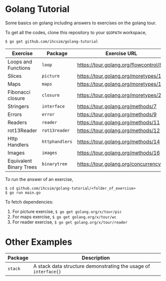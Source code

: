 Golang Tutorial
===============

Some basics on golang including answers to exercises on the golang tour.

To get all the codes, clone this repository to your `$GOPATH` workspace,

```
$ go get github.com/ihcsim/golang-tutorial
```

Exercise | Package | Exercise URL
-------- | ------- | ------------
Loops and Functions | `loop` | https://tour.golang.org/flowcontrol/8
Slices | `picture` | https://tour.golang.org/moretypes/14
Maps | `maps` | https://tour.golang.org/moretypes/19
Fibonacci closure | `closure` | https://tour.golang.org/moretypes/22
Stringers | `interface` | https://tour.golang.org/methods/7
Errors | `error` | https://tour.golang.org/methods/9
Readers | `reader` | https://tour.golang.org/methods/11
rot13Reader | `rot13reader` | https://tour.golang.org/methods/12
Http Handlers | `httphandlers` | https://tour.golang.org/methods/14
Images | `images` | https://tour.golang.org/methods/16
Equivalent Binary Trees | `binarytree` | https://tour.golang.org/concurrency/7

To run the answer of an exercise,

```
$ cd github.com/ihcsim/golang-tutorial/<folder_of_exercise>
$ go run main.go
```
 
To fetch dependencies:

1. For picture exercise, `$ go get golang.org/x/tour/pic`
2. For maps exercise, `$ go get golang.org/x/tour/wc`
3. For reader exercise, `$ go get golang.org/x/tour/reader`

# Other Examples

Package | Description
------- | -----------
`stack` | A stack data structure demonstrating the usage of `interface{}`

